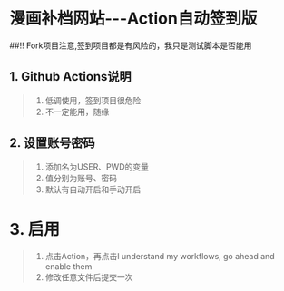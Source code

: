 # 漫画补档网站---Action自动签到版

##!! Fork项目注意,签到项目都是有风险的，我只是测试脚本是否能用
## 1. Github Actions说明
> 1. 低调使用，签到项目很危险
> 2. 不一定能用，随缘

## 2. 设置账号密码
>1. 添加名为USER、PWD的变量
>2. 值分别为账号、密码
>3. 默认有自动开启和手动开启

# 3. 启用
>1. 点击Action，再点击I understand my workflows, go ahead and enable them
>2. 修改任意文件后提交一次


